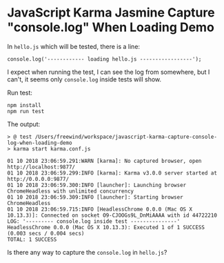 JavaScript Karma Jasmine Capture "console.log" When Loading Demo
================================================================

In `hello.js` which will be tested, there is a line:

```
console.log('------------ loading hello.js -----------------');
```

I expect when running the test, I can see the log from somewhere, but I can't,
it seems only `console.log` inside tests will show.

Run test:

```
npm install
npm run test
```

The output:

```
> @ test /Users/freewind/workspace/javascript-karma-capture-console-log-when-loading-demo
> karma start karma.conf.js

01 10 2018 23:06:59.291:WARN [karma]: No captured browser, open http://localhost:9877/
01 10 2018 23:06:59.299:INFO [karma]: Karma v3.0.0 server started at http://0.0.0.0:9877/
01 10 2018 23:06:59.300:INFO [launcher]: Launching browser ChromeHeadless with unlimited concurrency
01 10 2018 23:06:59.309:INFO [launcher]: Starting browser ChromeHeadless
01 10 2018 23:06:59.715:INFO [HeadlessChrome 0.0.0 (Mac OS X 10.13.3)]: Connected on socket O9-CJOOGs9L_DnMiAAAA with id 44722210
LOG: '--------- console.log inside test ---------------'
HeadlessChrome 0.0.0 (Mac OS X 10.13.3): Executed 1 of 1 SUCCESS (0.003 secs / 0.004 secs)
TOTAL: 1 SUCCESS
```

Is there any way to capture the `console.log` in `hello.js`?
